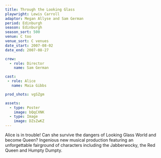 ```yaml
---
title: Through the Looking Glass
playwright: Lewis Carroll
adaptor: Megan Allyse and Sam German
period: Edinburgh
season: Edinburgh
season_sort: 500
venue: C too
venue_sort: C venues
date_start: 2007-08-02
date_end: 2007-08-27

crew:
  - role: Director
    name: Sam German

cast:
 - role: Alice
   name: Maia Gibbs

prod_shots: vgSZgm

assets:
  - type: Poster
    image: bQqCXNK
  - type: Image
    image: DZsZwKZ
---
```


Alice is in trouble! Can she survive the dangers of Looking Glass World and become Queen? Ingenious new musical production featuring an unforgettable fairground of characters including the Jabberwocky, the Red Queen and Humpty Dumpty.

